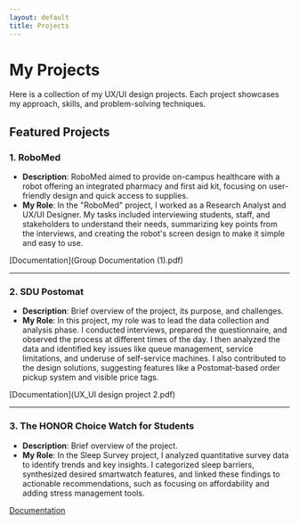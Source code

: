 ```yaml
---
layout: default
title: Projects
---
```


# My Projects

Here is a collection of my UX/UI design projects. Each project showcases my approach, skills, and problem-solving techniques.

## Featured Projects

### 1. **RoboMed**
- **Description**: RoboMed aimed to provide on-campus healthcare with a robot offering an integrated pharmacy and first aid kit, focusing on user-friendly design and quick access to supplies.
- **My Role**: In the "RoboMed" project, I worked as a Research Analyst and UX/UI Designer. My tasks included interviewing students, staff, and stakeholders to understand their needs, summarizing key points from the interviews, and creating the robot's screen design to make it simple and easy to use.

[Documentation](Group Documentation (1).pdf)

---

### 2. **SDU Postomat**
- **Description**: Brief overview of the project, its purpose, and challenges.
- **My Role**: In this project, my role was to lead the data collection and analysis phase. I conducted interviews, prepared the questionnaire, and observed the process at different times of the day. I then analyzed the data and identified key issues like queue management, service limitations, and underuse of self-service machines. I also contributed to the design solutions, suggesting features like a Postomat-based order pickup system and visible price tags.

[Documentation](UX_UI design project 2.pdf)

---

### 3. **The HONOR Choice Watch for Students**
- **Description**: Brief overview of the project.
- **My Role**: In the Sleep Survey project, I analyzed quantitative survey data to identify trends and key insights. I categorized sleep barriers, synthesized desired smartwatch features, and linked these findings to actionable recommendations, such as focusing on affordability and adding stress management tools.

[Documentation]()
